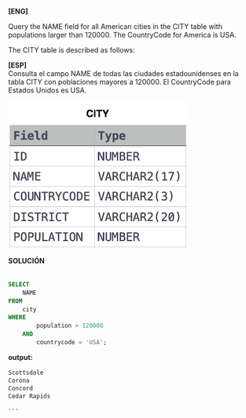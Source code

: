 
**[ENG]**

Query the NAME field for all American cities in the CITY table with populations larger than 120000. The CountryCode for America is USA.

The CITY table is described as follows:


**[ESP]**  
Consulta el campo NAME de todas las ciudades estadounidenses en la tabla CITY con poblaciones mayores a 120000. El CountryCode para Estados Unidos es USA.

![alt text](image.png)


**SOLUCIÓN**

```sql

SELECT
    NAME
FROM
    city
WHERE 
        population > 120000
    AND
        countrycode = 'USA';

```


**output:**


````
Scottsdale
Corona
Concord
Cedar Rapids

```